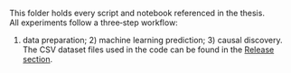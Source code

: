 This folder holds every script and notebook referenced in the thesis.  
All experiments follow a three‑step workflow:  
1) data preparation; 2) machine learning prediction; 3) causal discovery.
The CSV dataset files used in the code can be found in the [Release section](https://github.com/yuyangtao11/Yuyang-Tao-Degree-Project/releases/tag/Dataset).

